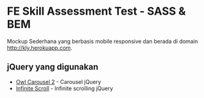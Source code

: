 # FE Skill Assessment Test - SASS &amp; BEM
Mockup Sederhana yang berbasis mobile responsive dan berada di domain http://kly.herokuapp.com.

## jQuery yang digunakan

* [Owl Carousel 2](https://owlcarousel2.github.io/OwlCarousel2/) - Carousel jQuery
* [Infinite Scroll](https://infinite-scroll.com/) - Infinite scrolling jQuery
